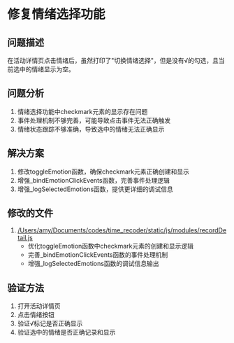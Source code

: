 # 修复情绪选择功能

## 问题描述
在活动详情页点击情绪后，虽然打印了"切换情绪选择"，但是没有√的勾选，且当前选中的情绪显示为空。

## 问题分析
1. 情绪选择功能中checkmark元素的显示存在问题
2. 事件处理机制不够完善，可能导致点击事件无法正确触发
3. 情绪状态跟踪不够准确，导致选中的情绪无法正确显示

## 解决方案
1. 修改toggleEmotion函数，确保checkmark元素正确创建和显示
2. 增强_bindEmotionClickEvents函数，完善事件处理逻辑
3. 增强_logSelectedEmotions函数，提供更详细的调试信息

## 修改的文件
1. [/Users/amy/Documents/codes/time_recoder/static/js/modules/recordDetail.js](file:///Users/amy/Documents/codes/time_recoder/static/js/modules/recordDetail.js)
   - 优化toggleEmotion函数中checkmark元素的创建和显示逻辑
   - 完善_bindEmotionClickEvents函数的事件处理机制
   - 增强_logSelectedEmotions函数的调试信息输出

## 验证方法
1. 打开活动详情页
2. 点击情绪按钮
3. 验证√标记是否正确显示
4. 验证选中的情绪是否正确记录和显示